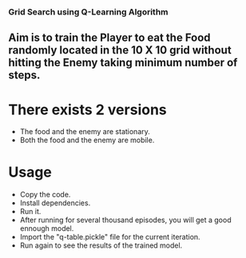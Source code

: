 ### Grid Search using Q-Learning Algorithm

## Aim is to train the Player to eat the Food randomly located in the 10 X 10 grid without hitting the Enemy taking minimum number of steps.

# There exists 2 versions
- The food and the enemy are stationary.
- Both the food and the enemy are mobile.

# Usage
- Copy the code.
- Install dependencies.
- Run it.
- After running for several thousand episodes, you will get a good ennough model.
- Import the "q-table.pickle" file for the current iteration.
- Run again to see the results of the trained model.